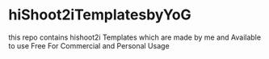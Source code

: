 # hiShoot2iTemplatesbyYoG
this repo contains hishoot2i Templates which are made by me and Available to use Free For Commercial and Personal Usage 
